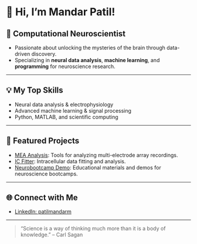 # 👋 Hi, I’m Mandar Patil!

## 🧠 Computational Neuroscientist

- Passionate about unlocking the mysteries of the brain through data-driven discovery.
- Specializing in **neural data analysis**, **machine learning**, and **programming** for neuroscience research.

---

## 💡 My Top Skills
- Neural data analysis & electrophysiology
- Advanced machine learning & signal processing
- Python, MATLAB, and scientific computing

---

## 🚀 Featured Projects


- [MEA Analysis](https://github.com/roybens/MEA_Analysis): Tools for analyzing multi-electrode array recordings.
- [IC Fitter](https://github.com/roybens/IC_Fitter): Intracellular data fitting and analysis.
- [Neurobootcamp Demo](https://github.com/mandarmp/neurobootcamp-demo): Educational materials and demos for neuroscience bootcamps.

---

## 🌐 Connect with Me

- [LinkedIn: patilmandarm](https://www.linkedin.com/in/patilmandarm/)

---

> “Science is a way of thinking much more than it is a body of knowledge.” – Carl Sagan

